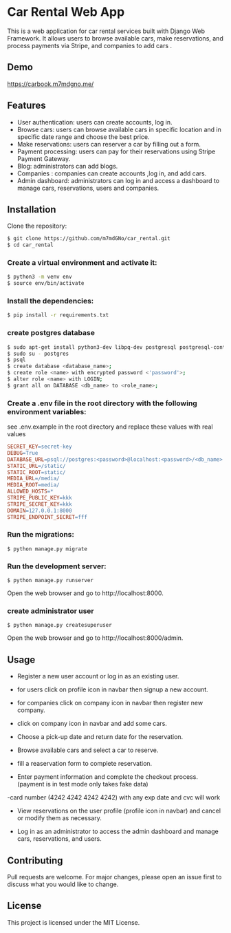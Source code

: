 
# Car Rental Web App

This is a web application for car rental services built with Django Web Framework. It allows users to browse available cars, make reservations, and process payments via Stripe, 
and companies to add cars .

## Demo

https://carbook.m7mdgno.me/



## Features

- User authentication: users can create accounts, log in.
- Browse cars: users can browse available cars in specific location and in specific date range and choose the best price.
- Make reservations: users can reserver a car by filling out a form.
- Payment processing: users can pay for their reservations using Stripe Payment Gateway.
- Blog: administrators can add blogs.
- Companies : companies can create accounts ,log in, and add cars.
- Admin dashboard: administrators can log in and access a dashboard to manage cars, reservations, users and companies.


## Installation
Clone the repository:

```bash
$ git clone https://github.com/m7mdGNo/car_rental.git
$ cd car_rental
```


### Create a virtual environment and activate it:

```bash
$ python3 -m venv env
$ source env/bin/activate
```

### Install the dependencies:

```bash
$ pip install -r requirements.txt
```

### create postgres database
```bash
$ sudo apt-get install python3-dev libpq-dev postgresql postgresql-contrib
$ sudo su - postgres
$ psql
$ create database <database_name>;
$ create role <name> with encrypted password <'password'>;
$ alter role <name> with LOGIN;
$ grant all on DATABASE <db_name> to <role_name>;
```

### Create a .env file in the root directory with the following environment variables:

see .env.example in the root directory and replace these values with real values
```makefile
SECRET_KEY=secret-key
DEBUG=True
DATABASE_URL=psql://postgres:<password>@localhost:<password>/<db_name>
STATIC_URL=/static/
STATIC_ROOT=static/
MEDIA_URL=/media/
MEDIA_ROOT=media/
ALLOWED_HOSTS=*
STRIPE_PUBLIC_KEY=kkk
STRIPE_SECRET_KEY=kkk
DOMAIN=127.0.0.1:8000
STRIPE_ENDPOINT_SECRET=fff
```
### Run the migrations:

```Copy code
$ python manage.py migrate
```

### Run the development server:

```Copy code
$ python manage.py runserver
```

Open the web browser and go to http://localhost:8000.

### create administrator user
```Copy code
$ python manage.py createsuperuser
```

Open the web browser and go to http://localhost:8000/admin.


## Usage
- Register a new user account or log in as an existing user.

- for users click on profile icon in navbar then signup a new account.

- for companies click on company icon in navbar then register new company.

- click on company icon in navbar and add some cars.

- Choose a pick-up date and return date for the reservation.

- Browse available cars and select a car to reserve.

- fill a reaservation form to complete reservation.

- Enter payment information and complete the checkout process.(payment is in test mode only takes fake data)

-card number (4242 4242 4242 4242) with any exp date and cvc will work

- View reservations on the user profile (profile icon in navbar) and cancel or modify them as necessary.

- Log in as an administrator to access the admin dashboard and manage cars, reservations, and users.

## Contributing
Pull requests are welcome. For major changes, please open an issue first to discuss what you would like to change.

## License
This project is licensed under the MIT License.